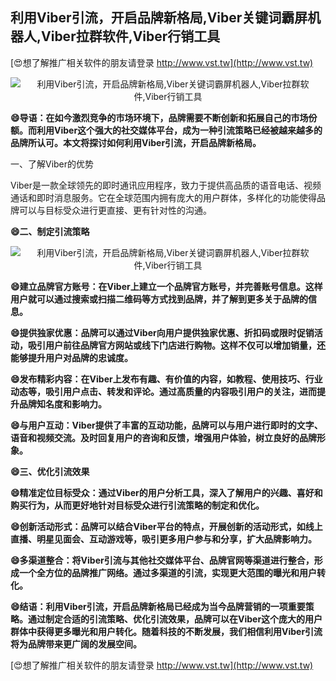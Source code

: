 ## **利用Viber引流，开启品牌新格局,Viber关键词霸屏机器人,Viber拉群软件,Viber行销工具**

[😍想了解推广相关软件的朋友请登录 http://www.vst.tw](http://www.vst.tw)

 <center><img src="https://vst.tw/MP4/tuiguang/png/0.png" alt="利用Viber引流，开启品牌新格局,Viber关键词霸屏机器人,Viber拉群软件,Viber行销工具"></center>

**😄导语：在如今激烈竞争的市场环境下，品牌需要不断创新和拓展自己的市场份额。而利用Viber这个强大的社交媒体平台，成为一种引流策略已经被越来越多的品牌所认可。本文将探讨如何利用Viber引流，开启品牌新格局。**

一、了解Viber的优势

Viber是一款全球领先的即时通讯应用程序，致力于提供高品质的语音电话、视频通话和即时消息服务。它在全球范围内拥有庞大的用户群体，多样化的功能使得品牌可以与目标受众进行更直接、更有针对性的沟通。

**😄二、制定引流策略**

 <center><img src="https://vst.tw/MP4/tuiguang/png/4.png" alt="利用Viber引流，开启品牌新格局,Viber关键词霸屏机器人,Viber拉群软件,Viber行销工具"></center>

**😄建立品牌官方账号：在Viber上建立一个品牌官方账号，并完善账号信息。这样用户就可以通过搜索或扫描二维码等方式找到品牌，并了解到更多关于品牌的信息。**

**😄提供独家优惠：品牌可以通过Viber向用户提供独家优惠、折扣码或限时促销活动，吸引用户前往品牌官方网站或线下门店进行购物。这样不仅可以增加销量，还能够提升用户对品牌的忠诚度。**

**😄发布精彩内容：在Viber上发布有趣、有价值的内容，如教程、使用技巧、行业动态等，吸引用户点击、转发和评论。通过高质量的内容吸引用户的关注，进而提升品牌知名度和影响力。**

**😄与用户互动：Viber提供了丰富的互动功能，品牌可以与用户进行即时的文字、语音和视频交流。及时回复用户的咨询和反馈，增强用户体验，树立良好的品牌形象。**

**😄三、优化引流效果**

**😄精准定位目标受众：通过Viber的用户分析工具，深入了解用户的兴趣、喜好和购买行为，从而更好地针对目标受众进行引流策略的制定和优化。**

**😄创新活动形式：品牌可以结合Viber平台的特点，开展创新的活动形式，如线上直播、明星见面会、互动游戏等，吸引更多用户参与和分享，扩大品牌影响力。**

**😄多渠道整合：将Viber引流与其他社交媒体平台、品牌官网等渠道进行整合，形成一个全方位的品牌推广网络。通过多渠道的引流，实现更大范围的曝光和用户转化。**

**😄结语：利用Viber引流，开启品牌新格局已经成为当今品牌营销的一项重要策略。通过制定合适的引流策略、优化引流效果，品牌可以在Viber这个庞大的用户群体中获得更多曝光和用户转化。随着科技的不断发展，我们相信利用Viber引流将为品牌带来更广阔的发展空间。**

[😍想了解推广相关软件的朋友请登录 http://www.vst.tw](http://www.vst.tw)



